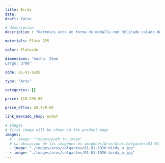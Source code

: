 ```yaml
---
title: Birdy
date: 
draft: false

# descripcion
description : "Hermosos aros en forma de medalla con delicado calado de ave y flores. Súper dulces."

materials: Plata 925

color: Plateado

dimensions: "Ancho: 25mm 
Largo: 37mm"

code: 01-01-1926

type: "Aros"

categories: []

price: $10.290,00

price_eftvo: $8.748,00

link_mercado_shop: undef

# Images
# first image will be shown in the product page
images:
  # - image: "images/path_to_image"
  # La ubicacion de las imagenes es imagenes/Aros/Aros.Colgantes/01-01-1926-birdy
  - image: "./images/aros/colgantes/01-01-1926-birdy_a.jpg"
  - image: "./images/aros/colgantes/01-01-1926-birdy_b.jpg"
---
```

